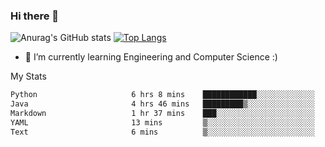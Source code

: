 ### Hi there 👋

![Anurag's GitHub stats](https://github-readme-stats.vercel.app/api?username=MatteoIorio11&show_icons=true&theme=dark) 
[![Top Langs](https://github-readme-stats.vercel.app/api/top-langs/?username=MatteoIorio11&theme=dark)](https://github.com/MatteoIorio11/github-readme-stats)

- 🌱 I’m currently learning Engineering and Computer Science :)

<!--
**MatteoIorio11/MatteoIorio11** is a ✨ _special_ ✨ repository because its `README.md` (this file) appears on your GitHub profile.

Here are some ideas to get you started:

- 🔭 I’m currently working on ...
- 🌱 I’m currently learning ...
- 👯 I’m looking to collaborate on ...
- 🤔 I’m looking for help with ...
- 💬 Ask me about ...
- 📫 How to reach me: ...
- 😄 Pronouns: ...
- ⚡ Fun fact: ...
-->
My Stats
<!--START_SECTION:waka-->

```txt
Python                     6 hrs 8 mins    ████████████░░░░░░░░░░░░░   47.66 %
Java                       4 hrs 46 mins   █████████▒░░░░░░░░░░░░░░░   36.99 %
Markdown                   1 hr 37 mins    ███░░░░░░░░░░░░░░░░░░░░░░   12.60 %
YAML                       13 mins         ▒░░░░░░░░░░░░░░░░░░░░░░░░   01.69 %
Text                       6 mins          ▒░░░░░░░░░░░░░░░░░░░░░░░░   00.86 %
```

<!--END_SECTION:waka-->
